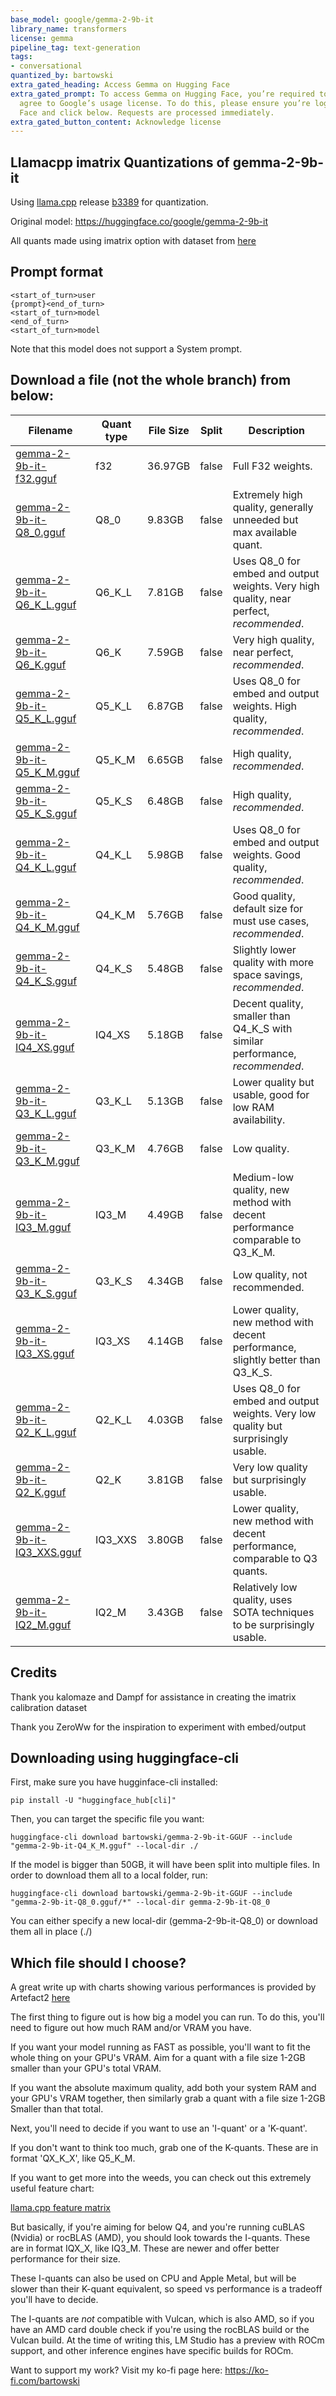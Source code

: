 ```yaml
---
base_model: google/gemma-2-9b-it
library_name: transformers
license: gemma
pipeline_tag: text-generation
tags:
- conversational
quantized_by: bartowski
extra_gated_heading: Access Gemma on Hugging Face
extra_gated_prompt: To access Gemma on Hugging Face, you’re required to review and
  agree to Google’s usage license. To do this, please ensure you’re logged in to Hugging
  Face and click below. Requests are processed immediately.
extra_gated_button_content: Acknowledge license
---
```


## Llamacpp imatrix Quantizations of gemma-2-9b-it

Using <a href="https://github.com/ggerganov/llama.cpp/">llama.cpp</a> release <a href="https://github.com/ggerganov/llama.cpp/releases/tag/b3389">b3389</a> for quantization.

Original model: https://huggingface.co/google/gemma-2-9b-it

All quants made using imatrix option with dataset from [here](https://gist.github.com/bartowski1182/eb213dccb3571f863da82e99418f81e8)

## Prompt format

```
<start_of_turn>user
{prompt}<end_of_turn>
<start_of_turn>model
<end_of_turn>
<start_of_turn>model

```

Note that this model does not support a System prompt.

## Download a file (not the whole branch) from below:

| Filename | Quant type | File Size | Split | Description |
| -------- | ---------- | --------- | ----- | ----------- |
| [gemma-2-9b-it-f32.gguf](https://huggingface.co/bartowski/gemma-2-9b-it-GGUF/blob/main/gemma-2-9b-it-f32.gguf) | f32 | 36.97GB | false | Full F32 weights. |
| [gemma-2-9b-it-Q8_0.gguf](https://huggingface.co/bartowski/gemma-2-9b-it-GGUF/blob/main/gemma-2-9b-it-Q8_0.gguf) | Q8_0 | 9.83GB | false | Extremely high quality, generally unneeded but max available quant. |
| [gemma-2-9b-it-Q6_K_L.gguf](https://huggingface.co/bartowski/gemma-2-9b-it-GGUF/blob/main/gemma-2-9b-it-Q6_K_L.gguf) | Q6_K_L | 7.81GB | false | Uses Q8_0 for embed and output weights. Very high quality, near perfect, *recommended*. |
| [gemma-2-9b-it-Q6_K.gguf](https://huggingface.co/bartowski/gemma-2-9b-it-GGUF/blob/main/gemma-2-9b-it-Q6_K.gguf) | Q6_K | 7.59GB | false | Very high quality, near perfect, *recommended*. |
| [gemma-2-9b-it-Q5_K_L.gguf](https://huggingface.co/bartowski/gemma-2-9b-it-GGUF/blob/main/gemma-2-9b-it-Q5_K_L.gguf) | Q5_K_L | 6.87GB | false | Uses Q8_0 for embed and output weights. High quality, *recommended*. |
| [gemma-2-9b-it-Q5_K_M.gguf](https://huggingface.co/bartowski/gemma-2-9b-it-GGUF/blob/main/gemma-2-9b-it-Q5_K_M.gguf) | Q5_K_M | 6.65GB | false | High quality, *recommended*. |
| [gemma-2-9b-it-Q5_K_S.gguf](https://huggingface.co/bartowski/gemma-2-9b-it-GGUF/blob/main/gemma-2-9b-it-Q5_K_S.gguf) | Q5_K_S | 6.48GB | false | High quality, *recommended*. |
| [gemma-2-9b-it-Q4_K_L.gguf](https://huggingface.co/bartowski/gemma-2-9b-it-GGUF/blob/main/gemma-2-9b-it-Q4_K_L.gguf) | Q4_K_L | 5.98GB | false | Uses Q8_0 for embed and output weights. Good quality, *recommended*. |
| [gemma-2-9b-it-Q4_K_M.gguf](https://huggingface.co/bartowski/gemma-2-9b-it-GGUF/blob/main/gemma-2-9b-it-Q4_K_M.gguf) | Q4_K_M | 5.76GB | false | Good quality, default size for must use cases, *recommended*. |
| [gemma-2-9b-it-Q4_K_S.gguf](https://huggingface.co/bartowski/gemma-2-9b-it-GGUF/blob/main/gemma-2-9b-it-Q4_K_S.gguf) | Q4_K_S | 5.48GB | false | Slightly lower quality with more space savings, *recommended*. |
| [gemma-2-9b-it-IQ4_XS.gguf](https://huggingface.co/bartowski/gemma-2-9b-it-GGUF/blob/main/gemma-2-9b-it-IQ4_XS.gguf) | IQ4_XS | 5.18GB | false | Decent quality, smaller than Q4_K_S with similar performance, *recommended*. |
| [gemma-2-9b-it-Q3_K_L.gguf](https://huggingface.co/bartowski/gemma-2-9b-it-GGUF/blob/main/gemma-2-9b-it-Q3_K_L.gguf) | Q3_K_L | 5.13GB | false | Lower quality but usable, good for low RAM availability. |
| [gemma-2-9b-it-Q3_K_M.gguf](https://huggingface.co/bartowski/gemma-2-9b-it-GGUF/blob/main/gemma-2-9b-it-Q3_K_M.gguf) | Q3_K_M | 4.76GB | false | Low quality. |
| [gemma-2-9b-it-IQ3_M.gguf](https://huggingface.co/bartowski/gemma-2-9b-it-GGUF/blob/main/gemma-2-9b-it-IQ3_M.gguf) | IQ3_M | 4.49GB | false | Medium-low quality, new method with decent performance comparable to Q3_K_M. |
| [gemma-2-9b-it-Q3_K_S.gguf](https://huggingface.co/bartowski/gemma-2-9b-it-GGUF/blob/main/gemma-2-9b-it-Q3_K_S.gguf) | Q3_K_S | 4.34GB | false | Low quality, not recommended. |
| [gemma-2-9b-it-IQ3_XS.gguf](https://huggingface.co/bartowski/gemma-2-9b-it-GGUF/blob/main/gemma-2-9b-it-IQ3_XS.gguf) | IQ3_XS | 4.14GB | false | Lower quality, new method with decent performance, slightly better than Q3_K_S. |
| [gemma-2-9b-it-Q2_K_L.gguf](https://huggingface.co/bartowski/gemma-2-9b-it-GGUF/blob/main/gemma-2-9b-it-Q2_K_L.gguf) | Q2_K_L | 4.03GB | false | Uses Q8_0 for embed and output weights. Very low quality but surprisingly usable. |
| [gemma-2-9b-it-Q2_K.gguf](https://huggingface.co/bartowski/gemma-2-9b-it-GGUF/blob/main/gemma-2-9b-it-Q2_K.gguf) | Q2_K | 3.81GB | false | Very low quality but surprisingly usable. |
| [gemma-2-9b-it-IQ3_XXS.gguf](https://huggingface.co/bartowski/gemma-2-9b-it-GGUF/blob/main/gemma-2-9b-it-IQ3_XXS.gguf) | IQ3_XXS | 3.80GB | false | Lower quality, new method with decent performance, comparable to Q3 quants. |
| [gemma-2-9b-it-IQ2_M.gguf](https://huggingface.co/bartowski/gemma-2-9b-it-GGUF/blob/main/gemma-2-9b-it-IQ2_M.gguf) | IQ2_M | 3.43GB | false | Relatively low quality, uses SOTA techniques to be surprisingly usable. |

## Credits

Thank you kalomaze and Dampf for assistance in creating the imatrix calibration dataset

Thank you ZeroWw for the inspiration to experiment with embed/output

## Downloading using huggingface-cli

First, make sure you have hugginface-cli installed:

```
pip install -U "huggingface_hub[cli]"
```

Then, you can target the specific file you want:

```
huggingface-cli download bartowski/gemma-2-9b-it-GGUF --include "gemma-2-9b-it-Q4_K_M.gguf" --local-dir ./
```

If the model is bigger than 50GB, it will have been split into multiple files. In order to download them all to a local folder, run:

```
huggingface-cli download bartowski/gemma-2-9b-it-GGUF --include "gemma-2-9b-it-Q8_0.gguf/*" --local-dir gemma-2-9b-it-Q8_0
```

You can either specify a new local-dir (gemma-2-9b-it-Q8_0) or download them all in place (./)

## Which file should I choose?

A great write up with charts showing various performances is provided by Artefact2 [here](https://gist.github.com/Artefact2/b5f810600771265fc1e39442288e8ec9)

The first thing to figure out is how big a model you can run. To do this, you'll need to figure out how much RAM and/or VRAM you have.

If you want your model running as FAST as possible, you'll want to fit the whole thing on your GPU's VRAM. Aim for a quant with a file size 1-2GB smaller than your GPU's total VRAM.

If you want the absolute maximum quality, add both your system RAM and your GPU's VRAM together, then similarly grab a quant with a file size 1-2GB Smaller than that total.

Next, you'll need to decide if you want to use an 'I-quant' or a 'K-quant'.

If you don't want to think too much, grab one of the K-quants. These are in format 'QX_K_X', like Q5_K_M.

If you want to get more into the weeds, you can check out this extremely useful feature chart:

[llama.cpp feature matrix](https://github.com/ggerganov/llama.cpp/wiki/Feature-matrix)

But basically, if you're aiming for below Q4, and you're running cuBLAS (Nvidia) or rocBLAS (AMD), you should look towards the I-quants. These are in format IQX_X, like IQ3_M. These are newer and offer better performance for their size.

These I-quants can also be used on CPU and Apple Metal, but will be slower than their K-quant equivalent, so speed vs performance is a tradeoff you'll have to decide.

The I-quants are *not* compatible with Vulcan, which is also AMD, so if you have an AMD card double check if you're using the rocBLAS build or the Vulcan build. At the time of writing this, LM Studio has a preview with ROCm support, and other inference engines have specific builds for ROCm.

Want to support my work? Visit my ko-fi page here: https://ko-fi.com/bartowski

